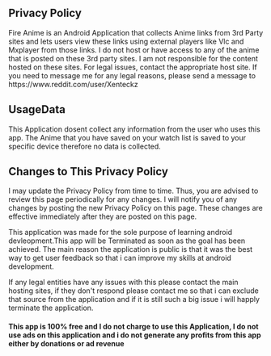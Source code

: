 <h2>Privacy Policy</h2>
Fire Anime is an Android Application that collects Anime links from 3rd Party sites and lets users view these links using external players like Vlc and Mxplayer from those links. I do not host or have access to any of the anime that is posted on these 3rd party sites.
I am not responsible for the content hosted on these sites. For legal issues, contact the appropriate host site.
If you need to message me for any legal reasons, please send a message to https://www.reddit.com/user/Xenteckz

<h2>UsageData</h2>
This Application dosent collect any information from the user who uses this app.
The Anime that you have saved on your watch list is saved to your specific device therefore no data is collected.

<h2>Changes to This Privacy Policy</h2>
I may update the Privacy Policy from time to time. Thus, you are advised to review this page periodically for any changes. I will notify you of any changes by posting the new Privacy Policy on this page. These changes are effective immediately after they are posted on this page.

This application was made for the sole purpose of learning android devleopment.This app will be Terminated as soon as the goal has been achieved. The main reason the application is public is that it was the best way to get user feedback so that i can improve my skills at android development.

If any legal entities have any issues with this please contact the main hosting sites, if they don't respond please contact me so that i can exclude that source from the application and if it is still such a big issue i will happly terminate the application.

<h4>This app is 100% free and I do not charge to use this Application, I do not use ads on this application and i do not generate any profits from this app either by donations or ad revenue</h4>
